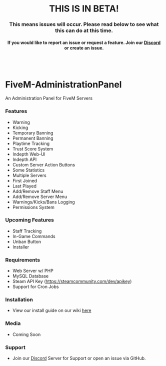<p align="center">
  <h1 align="center">
      THIS IS IN BETA!
  </h1>
  <h3 align="center">
      This means issues will occur. Please read below to see what this can do at this time.
  </h3>
  <h4 align="center">
      If you would like to report an issue or request a feature. Join our <a href="https://discord.gg/EgWrfBy">Discord</a> or create an issue.
  </h4>
</p>

<br/>
<br/>

# FiveM-AdministrationPanel
An Administration Panel for FiveM Servers


### Features
* Warning
* Kicking
* Temporary Banning
* Permanent Banning
* Playtime Tracking
* Trust Score System
* Indepth Web-UI
* Indepth API
* Custom Server Action Buttons
* Some Statistics
* Multiple Servers
* First Joined
* Last Played
* Add/Remove Staff Menu
* Add/Remove Server Menu
* Warnings/Kicks/Bans Logging
* Permissions System

### Upcoming Features
* Staff Tracking
* In-Game Commands
* Unban Button
* Installer

### Requirements
* Web Server w/ PHP
* MySQL Database
* Steam API Key (https://steamcommunity.com/dev/apikey)
* Support for Cron Jobs


### Installation
* View our install guide on our wiki [here](https://github.com/CADOJRP/FiveM-AdministrationPanel/wiki/Installation)


### Media
* Coming Soon


### Support
* Join our [Discord](https://discord.gg/EgWrfBy) Server for Support or open an issue via GitHub.
